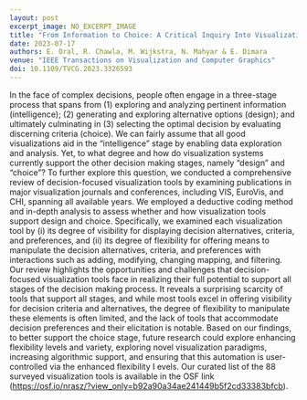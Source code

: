 ```yaml
---
layout: post
excerpt_image: NO_EXCERPT_IMAGE
title: "From Information to Choice: A Critical Inquiry Into Visualization Tools for Decision Making"
date: 2023-07-17
authors: E. Oral, R. Chawla, M. Wijkstra, N. Mahyar & E. Dimara
venue: "IEEE Transactions on Visualization and Computer Graphics"
doi: 10.1109/TVCG.2023.3326593
---
```

In the face of complex decisions, people often engage in a three-stage process that spans from (1) exploring and analyzing pertinent information (intelligence); (2) generating and exploring alternative options (design); and ultimately culminating in (3) selecting the optimal decision by evaluating discerning criteria (choice). We can fairly assume that all good visualizations aid in the “intelligence” stage by enabling data exploration and analysis. Yet, to what degree and how do visualization systems currently support the other decision making stages, namely “design” and “choice”? To further explore this question, we conducted a comprehensive review of decision-focused visualization tools by examining publications in major visualization journals and conferences, including VIS, EuroVis, and CHI, spanning all available years. We employed a deductive coding method and in-depth analysis to assess whether and how visualization tools support design and choice. Specifically, we examined each visualization tool by (i) its degree of visibility for displaying decision alternatives, criteria, and preferences, and (ii) its degree of flexibility for offering means to manipulate the decision alternatives, criteria, and preferences with interactions such as adding, modifying, changing mapping, and filtering. Our review highlights the opportunities and challenges that decision-focused visualization tools face in realizing their full potential to support all stages of the decision making process. It reveals a surprising scarcity of tools that support all stages, and while most tools excel in offering visibility for decision criteria and alternatives, the degree of flexibility to manipulate these elements is often limited, and the lack of tools that accommodate decision preferences and their elicitation is notable. Based on our findings, to better support the choice stage, future research could explore enhancing flexibility levels and variety, exploring novel visualization paradigms, increasing algorithmic support, and ensuring that this automation is user-controlled via the enhanced flexibility I evels. Our curated list of the 88 surveyed visualization tools is available in the OSF link (https://osf.io/nrasz/?view_only=b92a90a34ae241449b5f2cd33383bfcb).

